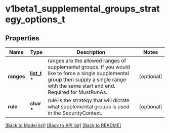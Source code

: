 # v1beta1_supplemental_groups_strategy_options_t

## Properties
Name | Type | Description | Notes
------------ | ------------- | ------------- | -------------
**ranges** | [**list_t**](v1beta1_id_range.md) \* | ranges are the allowed ranges of supplemental groups.  If you would like to force a single supplemental group then supply a single range with the same start and end. Required for MustRunAs. | [optional] 
**rule** | **char \*** | rule is the strategy that will dictate what supplemental groups is used in the SecurityContext. | [optional] 

[[Back to Model list]](../README.md#documentation-for-models) [[Back to API list]](../README.md#documentation-for-api-endpoints) [[Back to README]](../README.md)


